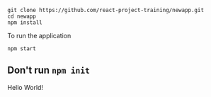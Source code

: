 ```
git clone https://github.com/react-project-training/newapp.git
cd newapp
npm install
```
To run the application
```
npm start
```

## Don't run `npm init`

Hello World!